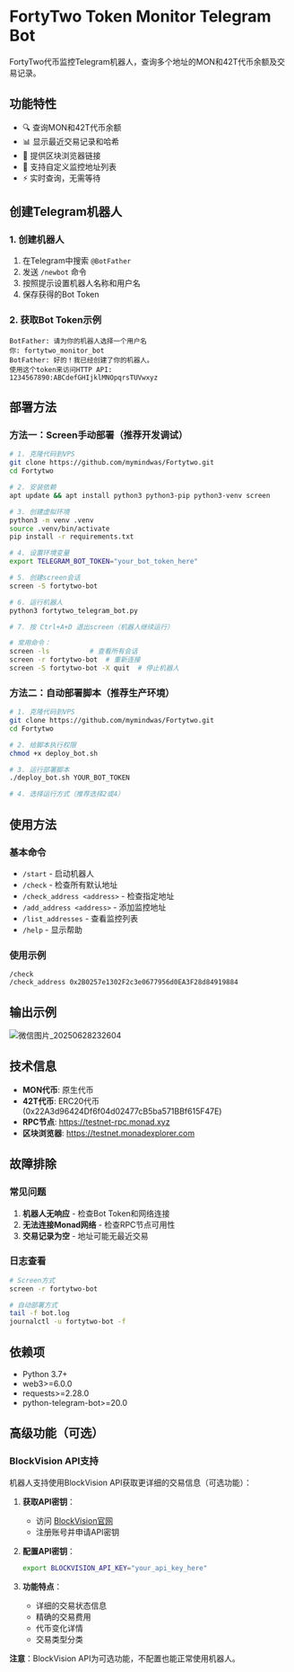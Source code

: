 # FortyTwo Token Monitor Telegram Bot

FortyTwo代币监控Telegram机器人，查询多个地址的MON和42T代币余额及交易记录。

## 功能特性

- 🔍 查询MON和42T代币余额
- 📊 显示最近交易记录和哈希
- 🔗 提供区块浏览器链接
- 👤 支持自定义监控地址列表
- ⚡ 实时查询，无需等待

## 创建Telegram机器人

### 1. 创建机器人
1. 在Telegram中搜索 `@BotFather`
2. 发送 `/newbot` 命令
3. 按照提示设置机器人名称和用户名
4. 保存获得的Bot Token

### 2. 获取Bot Token示例
```
BotFather: 请为你的机器人选择一个用户名
你: fortytwo_monitor_bot
BotFather: 好的！我已经创建了你的机器人。
使用这个token来访问HTTP API:
1234567890:ABCdefGHIjklMNOpqrsTUVwxyz
```

## 部署方法

### 方法一：Screen手动部署（推荐开发调试）

```bash
# 1. 克隆代码到VPS
git clone https://github.com/mymindwas/Fortytwo.git
cd Fortytwo

# 2. 安装依赖
apt update && apt install python3 python3-pip python3-venv screen

# 3. 创建虚拟环境
python3 -m venv .venv
source .venv/bin/activate
pip install -r requirements.txt

# 4. 设置环境变量
export TELEGRAM_BOT_TOKEN="your_bot_token_here"

# 5. 创建screen会话
screen -S fortytwo-bot

# 6. 运行机器人
python3 fortytwo_telegram_bot.py

# 7. 按 Ctrl+A+D 退出screen（机器人继续运行）

# 常用命令：
screen -ls          # 查看所有会话
screen -r fortytwo-bot  # 重新连接
screen -S fortytwo-bot -X quit  # 停止机器人
```

### 方法二：自动部署脚本（推荐生产环境）

```bash
# 1. 克隆代码到VPS
git clone https://github.com/mymindwas/Fortytwo.git
cd Fortytwo

# 2. 给脚本执行权限
chmod +x deploy_bot.sh

# 3. 运行部署脚本
./deploy_bot.sh YOUR_BOT_TOKEN

# 4. 选择运行方式（推荐选择2或4）
```

## 使用方法

### 基本命令
- `/start` - 启动机器人
- `/check` - 检查所有默认地址
- `/check_address <address>` - 检查指定地址
- `/add_address <address>` - 添加监控地址
- `/list_addresses` - 查看监控列表
- `/help` - 显示帮助

### 使用示例
```
/check
/check_address 0x2B0257e1302F2c3e0677956d0EA3F28d84919884
```

## 输出示例
![微信图片_20250628232604](https://github.com/user-attachments/assets/f4036bee-dbf7-4a45-8861-1fd2ee416e9b)

## 技术信息

- **MON代币**: 原生代币
- **42T代币**: ERC20代币 (0x22A3d96424Df6f04d02477cB5ba571BBf615F47E)
- **RPC节点**: https://testnet-rpc.monad.xyz
- **区块浏览器**: https://testnet.monadexplorer.com

## 故障排除

### 常见问题
1. **机器人无响应** - 检查Bot Token和网络连接
2. **无法连接Monad网络** - 检查RPC节点可用性
3. **交易记录为空** - 地址可能无最近交易

### 日志查看
```bash
# Screen方式
screen -r fortytwo-bot

# 自动部署方式
tail -f bot.log
journalctl -u fortytwo-bot -f
```

## 依赖项

- Python 3.7+
- web3>=6.0.0
- requests>=2.28.0
- python-telegram-bot>=20.0

## 高级功能（可选）

### BlockVision API支持
机器人支持使用BlockVision API获取更详细的交易信息（可选功能）：

1. **获取API密钥**：
   - 访问 [BlockVision官网](https://blockvision.org)
   - 注册账号并申请API密钥

2. **配置API密钥**：
   ```bash
   export BLOCKVISION_API_KEY="your_api_key_here"
   ```

3. **功能特点**：
   - 详细的交易状态信息
   - 精确的交易费用
   - 代币变化详情
   - 交易类型分类

**注意**：BlockVision API为可选功能，不配置也能正常使用机器人。 
